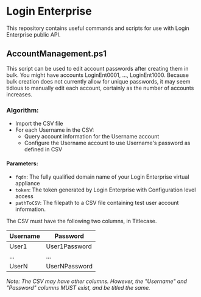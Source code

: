 # Login Enterprise

This repository contains useful commands and scripts for use with Login Enterprise public API. 

## AccountManagement.ps1 

This script can be used to edit account passwords after creating them in bulk. You might have accounts LoginEnt0001, ..., LoginEnt1000. Because bulk creation does not currently allow for unique passwords, it may seem tidious to manually edit each account, certainly as the number of accounts increases. 

### Algorithm:
* Import the CSV file
* For each Username in the CSV:
   * Query account information for the Username account
   * Configure the Username account to use Username's password as defined in CSV

#### Parameters:
* ```fqdn```: The fully qualified domain name of your Login Enterprise virtual appliance
* ```token```: The token generated by Login Enterprise with Configuration level access
* ```pathToCSV```: The filepath to a CSV file containing test user account information. 

The CSV must have the following two columns, in Titlecase.  

| Username    | Password            |
| ----------- | ------------------- |
| User1       | User1Password       |
| ...         | ...                 |
| UserN       | UserNPassword       |

_Note: The CSV may have other columns. However, the "Username" and "Password" columns MUST exist, and be titled the same._
